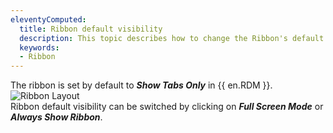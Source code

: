 ```yaml
---
eleventyComputed:
  title: Ribbon default visibility
  description: This topic describes how to change the Ribbon's default visibility in {{ en.RDM }}. 
  keywords:
  - Ribbon
---
```

The ribbon is set by default to ***Show Tabs Only*** in {{ en.RDM }}.
![Ribbon Layout](https://webdevolutions.azureedge.net/docs/en/kb/KB6000.png)  
Ribbon default visibility can be switched by clicking on ***Full Screen Mode*** or ***Always Show Ribbon***.
